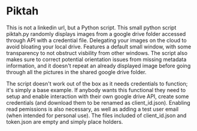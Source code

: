# Piktah

This is not a linkedin url, but a Python script. This small python script piktah.py randomly displays images from a google drive folder accessed through API with a credential file. Delegating your images on the cloud to avoid bloating your local drive. Features a default small window, with some transparency to not obstruct visbility from other windows. The script also makes sure to correct potential orientation issues from missing metadata information, and it doesn't repeat an already displayed image before going through all the pictures in the shared google drive folder.

The script doesn't work out of the box as it needs credentials to function; it's simply a base example. If anybody wants this functional they need to setup and enable interaction with their own google drive API, create some credentials (and download them to be renamed as client_id.json). Enabling read pemissions is also necessary, as well as adding a test user email (when intended for personal use). The files included of client_id.json and token.json are empty and simply place holders.
